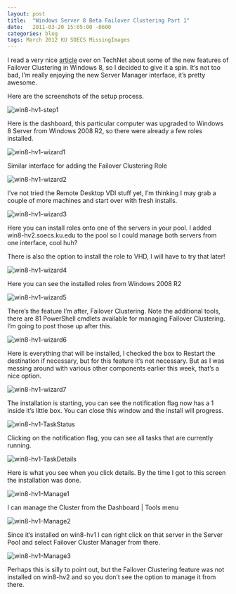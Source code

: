 ```yaml
---
layout: post
title:  "Windows Server 8 Beta Failover Clustering Part 1"
date:   2011-03-20 15:05:00 -0600
categories: blog
tags: March 2012 KU SOECS MissingImages
---
```

I read a very nice [article](http://blogs.msdn.com/b/clustering/archive/2012/03/19/10285168.aspx) over on TechNet about some of the new features of Failover Clustering in Windows 8, so I decided to give it a spin. It’s not too bad, I’m really enjoying the new Server Manager interface, it’s pretty awesome.

Here are the screenshots of the setup process.

![win8-hv1-step1]()

Here is the dashboard, this particular computer was upgraded to Windows 8 Server from Windows 2008 R2, so there were already a few roles installed.

![win8-hv1-wizard1]()

Similar interface for adding the Failover Clustering Role

![win8-hv1-wizard2]()

I’ve not tried the Remote Desktop VDI stuff yet, I’m thinking I may grab a couple of more machines and start over with fresh installs.

![win8-hv1-wizard3]()

Here you can install roles onto one of the servers in your pool. I added win8-hv2.soecs.ku.edu to the pool so I could manage both servers from one interface, cool huh?

There is also the option to install the role to VHD, I will have to try that later!

![win8-hv1-wizard4]()

Here you can see the installed roles from Windows 2008 R2

![win8-hv1-wizard5]()

There’s the feature I’m after, Failover Clustering. Note the additional tools, there are 81 PowerShell cmdlets available for managing Failover Clustering. I’m going to post those up after this.

![win8-hv1-wizard6]()

Here is everything that will be installed, I checked the box to Restart the destination if necessary, but for this feature it’s not necessary. But as I was messing around with various other components earlier this week, that’s a nice option.

![win8-hv1-wizard7]()

The installation is starting, you can see the notification flag now has a 1 inside it’s little box. You can close this window and the install will progress.

![win8-hv1-TaskStatus]()

Clicking on the notification flag, you can see all tasks that are currently running.

![win8-hv1-TaskDetails]()

Here is what you see when you click details. By the time I got to this screen the installation was done.

![win8-hv1-Manage1]()

I can manage the Cluster from the Dashboard | Tools menu

![win8-hv1-Manage2]()

Since it’s installed on win8-hv1 I can right click on that server in the Server Pool and select Failover Cluster Manager from there.

![win8-hv1-Manage3]()

Perhaps this is silly to point out, but the Failover Clustering feature was not installed on win8-hv2 and so you don’t see the option to manage it from there.
